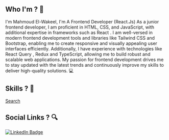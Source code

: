 ## Who I'm ? 👋
I'm Mahmoud El-Wakeel, I'm A Frontend Developer (React.Js)
As a junior frontend developer, I am proficient in HTML, CSS, and JavaScript, with additional expertise in frameworks such as React . I am well-versed in modern frontend development tools and libraries like Tailwind CSS and Bootstrap, enabling me to create responsive and visually appealing user interfaces efficiently. Additionally, I have experience with technologies like React Query , Redux and TypeScript, allowing me to build robust and scalable web applications. My passion for frontend development drives me to stay updated with the latest trends and continuously improve my skills to deliver high-quality solutions. 💻

## Skills ? 📌
<a href="#" class="button icon search">Search</a>
## Social Links ? 🔍
<div id="badges">
  <a href="www.linkedin.com/in/mahmoudmoelwakeel11">
    <img src="https://img.shields.io/badge/LinkedIn-blue?style=for-the-badge&logo=linkedin&logoColor=white" alt="LinkedIn Badge"/>
  </a>
</div>

<!--
**mahmoudmowakeel/mahmoudmowakeel** is a ✨ _special_ ✨ repository because its `README.md` (this file) appears on your GitHub profile.

Here are some ideas to get you started:

- 🔭 I’m currently working on ...
- 🌱 I’m currently learning ...
- 👯 I’m looking to collaborate on ...
- 🤔 I’m looking for help with ...
- 💬 Ask me about ...
- 📫 How to reach me: ...
- 😄 Pronouns: ...
- ⚡ Fun fact: ...
-->
